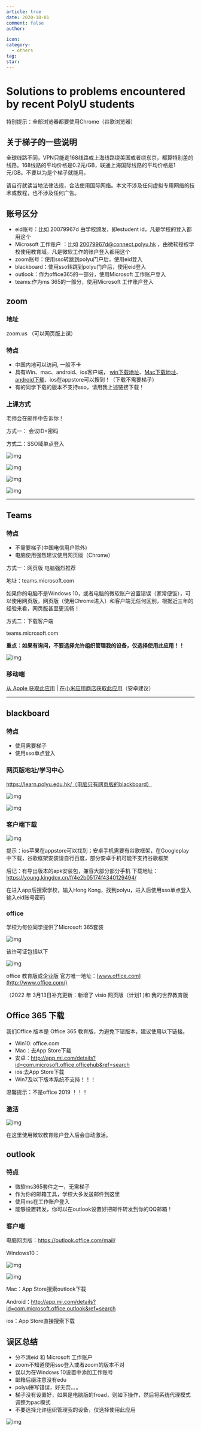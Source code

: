 ```yaml
---
article: true
date: 2020-10-01
comment: false
author: 

icon:
category:
  - others
tag:
star:
---
```


# Solutions to problems encountered by recent PolyU students

特别提示：全部浏览器都要使用Chrome（谷歌浏览器）

## 关于梯子的一些说明

全球线路不同，VPN只能走168线路或上海线路绕美国或者绕东京，都算特别差的线路。168线路的平均价格是0.2元/GB，联通上海国际线路的平均价格是1元/GB。不要以为是个梯子就能用。

请自行就读当地法律法规，合法使用国际网络。本文不涉及任何虚拟专用网络的技术或教程，也不涉及任何广告。

## 账号区分

- eid账号：比如 20079967d 由学校颁发，即estudent id，凡是学校的登入都用这个
- Microsoft 工作账户 ：比如 20079967d@connect.polyu.hk ，由微软授权学校使用教育域。凡是微软工作的账户登入都用这个
- zoom账号：使用sso转跳到polyu门户后，使用eid登入
- blackboard：使用sso转跳到polyu门户后，使用eid登入
- outlook：作为office365的一部分，使用Microsoft 工作账户登入
- teams:作为ms 365的一部分，使用Microsoft 工作账户登入

## zoom

### 地址

zoom.us （可以网页版上课）

### 特点

- 中国内地可以访问, 一般不卡
- 具有Win、mac、android、ios客户端，
  [win下载地址](https://polyu.zoom.us/client/latest/ZoomInstaller.exe)、[Mac下载地址](https://polyu.zoom.us/download#client_4meeting)、[android下载](http://app.mi.com/details?id=us.zoom.videomeetings&ref=search)、ios在appstore可以搜到！（下载不需要梯子）
- 有的同学下载的版本不支持sso，请用我上述链接下载！

### 上课方式

老师会在邮件中告诉你！

方式一： 会议ID+密码

方式二：SSO域单点登入

![img](https://www.hanjiaming.com.cn/wp-content/uploads//2020/08/20200831060845333.png)

![img](https://www.hanjiaming.com.cn/wp-content/uploads//2020/08/20200831060934575.png)

![img](https://www.hanjiaming.com.cn/wp-content/uploads//2020/08/20200831061008164.png)

![img](https://www.hanjiaming.com.cn/wp-content/uploads//2020/08/20200831061101905.png)

------

## Teams

### 特点

- 不需要梯子(中国电信用户除外)
- 电脑使用强烈建议使用网页版（Chrome）

方式一：网页版 电脑强烈推荐

地址：teams.microsoft.com

如果你的电脑不是Windows 10，或者电脑的微软账户设置错误（家常便饭），可以使用网页版，网页版（使用Chrome进入）和客户端无任何区别，根据近三年的经验来看，网页版甚至更流畅！

方式二：下载客户端

teams.microsoft.com

**重点：如果有询问，不要选择允许组织管理我的设备，仅选择使用此应用！！**

![img](https://www.hanjiaming.com.cn/wp-content/uploads//2020/08/20200831061748799.png)

### 移动端

[从 Apple 获取此应用](https://apps.apple.com/cn/app/microsoft-teams/id1113153706) | [在小米应用商店获取此应用](http://m.app.mi.com/?word=teams#page=detail&id=477320)（安卓建议） 

------

## blackboard

### 特点

- 使用需要梯子
- 使用sso单点登入

### 网页版地址/学习中心

https://learn.polyu.edu.hk/（电脑只有网页版的blackboard）

![img](https://www.hanjiaming.com.cn/wp-content/uploads//2020/08/20200831064048233.png)

![img](https://www.hanjiaming.com.cn/wp-content/uploads//2020/08/20200831064157226.png)

### 客户端下载

![img](https://www.hanjiaming.com.cn/wp-content/uploads//2020/08/20200831064421872.png)

提示：ios苹果在appstore可以找到；安卓手机需要有谷歌框架，在Googleplay 中下载，谷歌框架安装请自行百度，部分安卓手机可能不支持谷歌框架

后记：有导出版本的apk安装包，兼容大部分部分手机
下载地址：https://young.kingdox.cn/f/4e2b05174f4340129494/

在进入app后搜索学校，输入Hong Kong，找到polyu，进入后使用sso单点登入输入eid账号密码

### office

学校为每位同学提供了Microsoft 365套装

![img](https://www.hanjiaming.com.cn/wp-content/uploads//2020/08/20200831065100602.png)

该许可证包括以下

![img](https://www.hanjiaming.com.cn/wp-content/uploads//2020/08/20200831065243135.png)

office 教育版或企业版 官方唯一地址：[www.office.com](http://www.office.com/)

（2022 年 3月13日补充更新：新增了 visio 网页版（计划1 )和 我的世界教育版

## Office 365 下载

我们Office 版本是 Office 365 教育版，为避免下错版本，建议使用以下链接。

- Win10: office.com
- Mac：去App Store下载
- 安卓：http://app.mi.com/details?id=com.microsoft.office.officehub&ref=search
- ios:去App Store下载
- Win7及以下版本系统不支持！！！

温馨提示：不是office 2019 ！！！

### 激活

![img](https://www.hanjiaming.com.cn/wp-content/uploads//2020/09/20200901050121292.png)

在这里使用微软教育账户登入后会自动激活。

## outlook

### 特点

- 微软ms365套件之一，无需梯子
- 作为你的邮箱工具，学校大多发送邮件到这里
- 使用ms在工作账户登入
- 能够设置转发，你可以在outlook设置好把邮件转发到你的QQ邮箱！

### 客户端

电脑网页版：https://outlook.office.com/mail/

Windows10：

![img](https://www.hanjiaming.com.cn/wp-content/uploads//2020/08/20200831065656682.png)

![img](https://www.hanjiaming.com.cn/wp-content/uploads//2020/08/20200831065936980.png)

Mac：App Store搜索outlook下载

Android：http://app.mi.com/details?id=com.microsoft.office.outlook&ref=search

ios：App Store直接搜索下载

## 误区总结

- 分不清eid 和 Microsoft 工作账户
- zoom不知道使用sso登入或者zoom的版本不对
- 误以为在Windows 10设置中添加工作账号
- 邮箱后缀注意没有edu
- polyu拼写错误，好无奈。。。
- 梯子没有设置好，如果是电脑版的froad，则如下操作，然后将系统代理模式调整为pac模式
- 不要选择允许组织管理我的设备，仅选择使用此应用

![img](https://www.hanjiaming.com.cn/wp-content/uploads//2020/08/20200831111143274.png)

